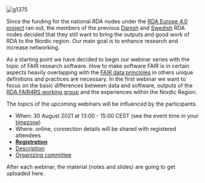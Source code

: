 ![g1375](https://user-images.githubusercontent.com/74252404/119497672-25e45680-bd65-11eb-8bcf-c74cf8e70796.png)

Since the funding for the national RDA nodes under the [RDA Europe 4.0 project](https://grants.rd-alliance.org/) ran out, the members of the previous [Danish](https://www.rd-alliance.org/groups/rda-denmark) and [Swedish](https://www.rd-alliance.org/groups/rda-sweden) RDA nodes decided that they still want to bring the outputs and good work of RDA to the Nordic region. Our main goal is to enhance research and increase networking. <br/>

As a starting point we have decided to begin our webinar series with the topic of FAIR research software. How to make software FAIR is in certain aspects heavily overlapping with the [FAIR data principles](https://www.go-fair.org/fair-principles/) in others unique definitions and practices are necessary. In the first webinar we want to focus on the basic differences between data and software, outputs of the [RDA FAIR4RS working group](https://www.rd-alliance.org/groups/fair-research-software-fair4rs-wg) and the experiences within the Nordic Region.

The topics of the upcoming webinars will be influenced by the participants.

- When: 30 August 2021 at 13:00 - 15:00 CEST (see the event time in your [timezone](https://www.timeanddate.com/worldclock/fixedtime.html?msg=FAIR+software+webinar&iso=20210830T13&p1=1405&ah=2))<br/>
- Where: online, connection details will be shared with registered attendees<br/>
- **[Registration](https://deic.zoom.us/meeting/register/u5Ypcu-qqDIiHN3RCmgYC9BVUlMtX7bLyclP)**<br/>
- [Description](https://rda-software-webinar.readthedocs.io/en/latest/Program/)<br/>
- [Organizing committee](https://rda-software-webinar.readthedocs.io/en/latest/Organizers/)<br/>


After each webinar, the material (notes and slides) are going to get uploaded here.

